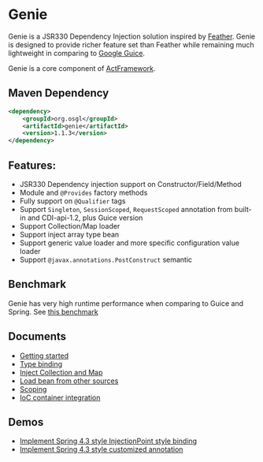# Genie

Genie is a JSR330 Dependency Injection solution inspired by [Feather](https://github.com/zsoltherpai/feather). 
Genie is designed to provide richer feature set than Feather while remaining much lightweight 
in comparing to [Google Guice](https://github.com/google/guice).

Genie is a core component of [ActFramework](https://github.com/actframework/actframework).

## Maven Dependency

```xml
<dependency>
    <groupId>org.osgl</groupId>
    <artifactId>genie</artifactId>
    <version>1.1.3</version>
</dependency>
```

## Features:

* JSR330 Dependency injection support on Constructor/Field/Method
* Module and `@Provides` factory methods
* Fully support on `@Qualifier` tags
* Support `Singleton`, `SessionScoped`, `RequestScoped` annotation from built-in and CDI-api-1.2, plus Guice version
* Support Collection/Map loader
* Support inject array type bean
* Support generic value loader and more specific configuration value loader
* Support `@javax.annotations.PostConstruct` semantic

## Benchmark

Genie has very high runtime performance when comparing to Guice and Spring. See [this benchmark](https://github.com/greenlaw110/di-benchmark)

## Documents

* [Getting started](doc/getting_start.md)
* [Type binding](doc/type_binding.md)
* [Inject Collection and Map](doc/container.md)
* [Load bean from other sources](doc/value.md)
* [Scoping](scope.md)
* [IoC container integration](integration.md)

## Demos

* [Implement Spring 4.3 style InjectionPoint style binding](https://github.com/greenlaw110/hello-genie-injectionPoint)
* [Implement Spring 4.3 style customized annotation](https://github.com/greenlaw110/genie-custom-annotation-demo)
